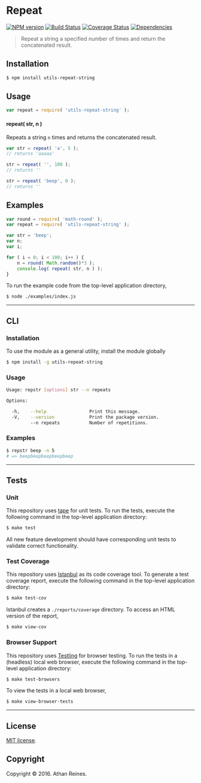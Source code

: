 Repeat
===
[![NPM version][npm-image]][npm-url] [![Build Status][build-image]][build-url] [![Coverage Status][coverage-image]][coverage-url] [![Dependencies][dependencies-image]][dependencies-url]

> Repeat a string a specified number of times and return the concatenated result.


## Installation

``` bash
$ npm install utils-repeat-string
```


## Usage

``` javascript
var repeat = require( 'utils-repeat-string' );
```

#### repeat( str, n )

Repeats a string `n` times and returns the concatenated result.

``` javascript
var str = repeat( 'a', 5 );
// returns 'aaaaa'

str = repeat( '', 100 );
// returns ''

str = repeat( 'beep', 0 );
// returns ''
```


## Examples

``` javascript
var round = require( 'math-round' );
var repeat = require( 'utils-repeat-string' );

var str = 'beep';
var n;
var i;

for ( i = 0; i < 100; i++ ) {
	n = round( Math.random()*3 );
	console.log( repeat( str, n ) );
}
```

To run the example code from the top-level application directory,

``` bash
$ node ./examples/index.js
```


---
## CLI

### Installation

To use the module as a general utility, install the module globally

``` bash
$ npm install -g utils-repeat-string
```


### Usage

``` bash
Usage: repstr [options] str --n repeats

Options:

  -h,    --help                Print this message.
  -V,    --version             Print the package version.
         --n repeats           Number of repetitions.
```


### Examples

``` bash
$ repstr beep -n 5
# => beepbeepbeepbeepbeep
```


---
## Tests

### Unit

This repository uses [tape][tape] for unit tests. To run the tests, execute the following command in the top-level application directory:

``` bash
$ make test
```

All new feature development should have corresponding unit tests to validate correct functionality.


### Test Coverage

This repository uses [Istanbul][istanbul] as its code coverage tool. To generate a test coverage report, execute the following command in the top-level application directory:

``` bash
$ make test-cov
```

Istanbul creates a `./reports/coverage` directory. To access an HTML version of the report,

``` bash
$ make view-cov
```


### Browser Support

This repository uses [Testling][testling] for browser testing. To run the tests in a (headless) local web browser, execute the following command in the top-level application directory:

``` bash
$ make test-browsers
```

To view the tests in a local web browser,

``` bash
$ make view-browser-tests
```

<!-- [![browser support][browsers-image]][browsers-url] -->


---
## License

[MIT license](http://opensource.org/licenses/MIT).


## Copyright

Copyright &copy; 2016. Athan Reines.


[npm-image]: http://img.shields.io/npm/v/utils-repeat-string.svg
[npm-url]: https://npmjs.org/package/utils-repeat-string

[build-image]: http://img.shields.io/travis/kgryte/utils-repeat-string/master.svg
[build-url]: https://travis-ci.org/kgryte/utils-repeat-string

[coverage-image]: https://img.shields.io/codecov/c/github/kgryte/utils-repeat-string/master.svg
[coverage-url]: https://codecov.io/github/kgryte/utils-repeat-string?branch=master

[dependencies-image]: http://img.shields.io/david/kgryte/utils-repeat-string.svg
[dependencies-url]: https://david-dm.org/kgryte/utils-repeat-string

[dev-dependencies-image]: http://img.shields.io/david/dev/kgryte/utils-repeat-string.svg
[dev-dependencies-url]: https://david-dm.org/dev/kgryte/utils-repeat-string

[github-issues-image]: http://img.shields.io/github/issues/kgryte/utils-repeat-string.svg
[github-issues-url]: https://github.com/kgryte/utils-repeat-string/issues

[tape]: https://github.com/substack/tape
[istanbul]: https://github.com/gotwarlost/istanbul
[testling]: https://ci.testling.com
